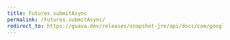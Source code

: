 ```yaml
---
title: Futures.submitAsync
permalink: /Futures.submitAsync/
redirect_to: https://guava.dev/releases/snapshot-jre/api/docs/com/google/common/util/concurrent/Futures.html#submitAsync-com.google.common.util.concurrent.AsyncCallable-java.util.concurrent.Executor-
---
```

